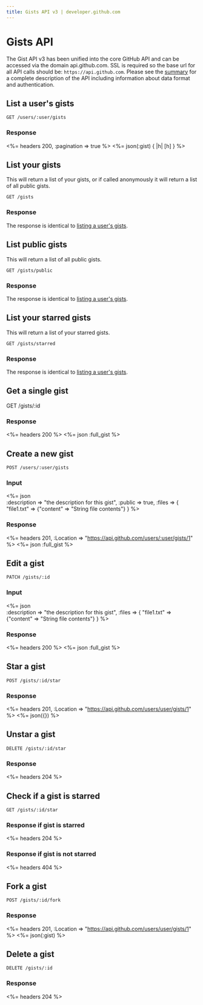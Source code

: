 ```yaml
---
title: Gists API v3 | developer.github.com
---
```


# Gists API

The Gist API v3 has been unified into the core GitHub API and can be
accessed via the domain api.github.com. SSL is required so the base url
for all API calls should be: `https://api.github.com`.
Please see the [summary](/v3/) for a complete description of the API
including information about data format and authentication.

## List a user's gists

    GET /users/:user/gists

### Response

<%= headers 200, :pagination => true %>
<%= json(:gist) { |h| [h] } %>

## List your gists
This will return a list of your gists, or if called anonymously it will
return a list of all public gists.

    GET /gists

### Response
The response is identical to [listing a user's gists](#list-a-users-gists).

## List public gists
This will return a list of all public gists.

    GET /gists/public

### Response
The response is identical to [listing a user's gists](#list-a-users-gists).

## List your starred gists
This will return a list of your starred gists.

    GET /gists/starred

### Response
The response is identical to [listing a user's gists](#list-a-users-gists).

## Get a single gist

   GET /gists/:id

### Response

<%= headers 200 %>
<%= json :full_gist %>

## Create a new gist

    POST /users/:user/gists

### Input

<%= json \
  :description => "the description for this gist",
  :public      => true,
  :files => {
    "file1.txt" => {"content" => "String file contents"}
  } %>

### Response

<%= headers 201,
      :Location => "https://api.github.com/users/:user/gists/1" %>
<%= json :full_gist %>

## Edit a gist

    PATCH /gists/:id

### Input

<%= json \
  :description => "the description for this gist",
  :files => {
    "file1.txt" => {"content" => "String file contents"}
  } %>

### Response

<%= headers 200 %>
<%= json :full_gist %>

## Star a gist

    POST /gists/:id/star

### Response

<%= headers 201,
      :Location => "https://api.github.com/users/user/gists/1" %>
<%= json({}) %>

## Unstar a gist

    DELETE /gists/:id/star

### Response

<%= headers 204 %>

## Check if a gist is starred

    GET /gists/:id/star

### Response if gist is starred

<%= headers 204 %>

### Response if gist is not starred

<%= headers 404 %>

## Fork a gist

    POST /gists/:id/fork

### Response

<%= headers 201,
      :Location => "https://api.github.com/users/user/gists/1" %>
<%= json(:gist) %>

## Delete a gist

    DELETE /gists/:id

### Response

<%= headers 204 %>

